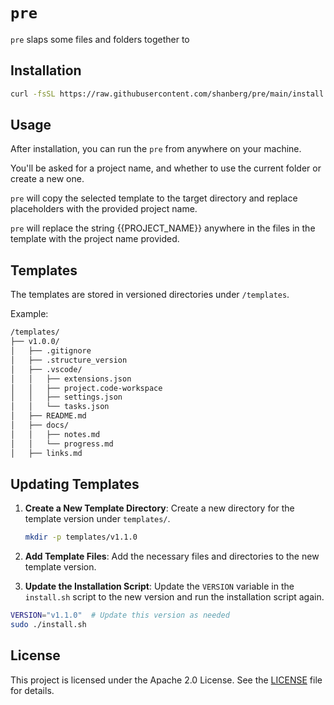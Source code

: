 # `pre`

`pre` slaps some files and folders together to 

## Installation

```bash
curl -fsSL https://raw.githubusercontent.com/shanberg/pre/main/install.sh | bash
```

## Usage

After installation, you can run the `pre` from anywhere on your machine.

You'll be asked for a project name, and whether to use the current folder or create a new one.

`pre` will copy the selected template to the target directory and replace placeholders with the provided project name.

`pre` will replace the string {{PROJECT_NAME}} anywhere in the files in the template with the project name provided.

## Templates

The templates are stored in versioned directories under `/templates`.

Example:

```md
/templates/
├── v1.0.0/
│   ├── .gitignore
│   ├── .structure_version
│   ├── .vscode/
│   │   ├── extensions.json
│   │   ├── project.code-workspace
│   │   ├── settings.json
│   │   └── tasks.json
│   ├── README.md
│   ├── docs/ 
│   │   ├── notes.md
│   │   └── progress.md
│   ├── links.md
```

## Updating Templates

1. **Create a New Template Directory**: Create a new directory for the template version under `templates/`.

    ```bash
    mkdir -p templates/v1.1.0
    ```

2. **Add Template Files**: Add the necessary files and directories to the new template version.

3. **Update the Installation Script**: Update the `VERSION` variable in the `install.sh` script to the new version and run the installation script again.

```bash
VERSION="v1.1.0"  # Update this version as needed
sudo ./install.sh
```

## License

This project is licensed under the Apache 2.0 License. See the [LICENSE](LICENSE) file for details.
